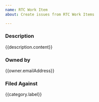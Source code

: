 ```yaml
---
name: RTC Work Item
about: Create issues from RTC Work Items

---
```


### Description

{{description.content}}

### Owned by

{{owner.emailAddress}}

### Filed Against

{{category.label}}
